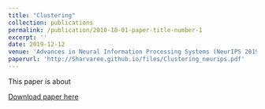 ```yaml
---
title: "Clustering"
collection: publications
permalink: /publication/2010-10-01-paper-title-number-1
excerpt: ''
date: 2019-12-12
venue: 'Advances in Neural Information Processing Systems (NeurIPS 2019)'
paperurl: 'http://Sharvaree.github.io/files/Clustering_neurips.pdf'
---
```


This paper is about

[Download paper here](http://Sharvaree.github.io/files/Clustering_neurips.pdf)

